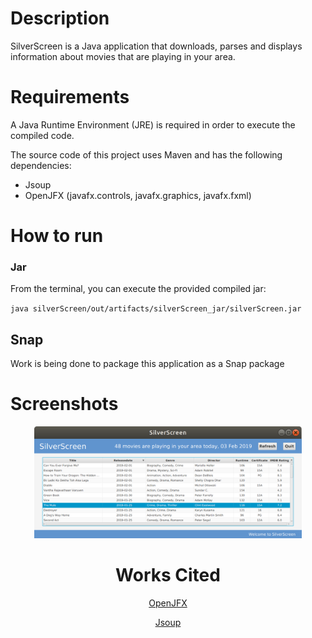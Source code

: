 # Description

SilverScreen is a Java application that downloads, parses and displays information about movies that are playing in your area.

# Requirements

A Java Runtime Environment (JRE) is required in order to execute the compiled code.

The source code of this project uses Maven and has the following dependencies:
- Jsoup
- OpenJFX (javafx.controls, javafx.graphics, javafx.fxml)

# How to run

### Jar

From the terminal, you can execute the provided compiled jar:

`java silverScreen/out/artifacts/silverScreen_jar/silverScreen.jar`

## Snap

Work is being done to package this application as a Snap package

# Screenshots

<div style="text-align: center;"><img src="assets/SilverScreen_lm_GUI.png" alt="SilverScreen latest movies GUI" style="height: 85%; width: 85%;"/>

# Works Cited
[OpenJFX](https://openjfx.io/ "OpenJFX website")

[Jsoup](https://jsoup.org/ "Jsoup website")
